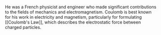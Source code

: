 He was a French physicist and engineer who made significant contributions to the fields of mechanics and electromagnetism. Coulomb is best known for his work in electricity and magnetism, particularly for formulating [[Coulomb's Law]], which describes the electrostatic force between charged particles.